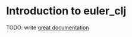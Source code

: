 # Introduction to euler_clj

TODO: write [great documentation](http://jacobian.org/writing/what-to-write/)
